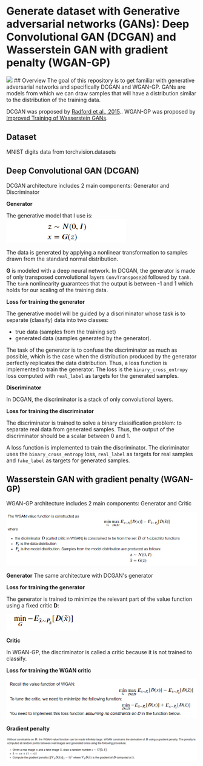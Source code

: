 # Generate dataset with Generative adversarial networks (GANs): Deep Convolutional GAN (DCGAN) and Wasserstein GAN with gradient penalty (WGAN-GP)
<img src="https://render.githubusercontent.com/render/math?math=\sigma_n">
## Overview
The goal of this repository is to get familiar with generative adversarial networks and specifically DCGAN and WGAN-GP. GANs are models from which we can draw samples that will have a distribution similar to the distribution of the training data.


DCGAN was proposed by [Radford et al., 2015](https://arxiv.org/pdf/1511.06434.pdf).. WGAN-GP was proposed by  [Improved Training of Wasserstein GANs](https://arxiv.org/pdf/1704.00028.pdf).

## Dataset 
MNIST digits data from torchvision.datasets

## Deep Convolutional GAN (DCGAN)
DCGAN architecture includes 2 main components: Generator and Discriminator

**Generator**

The generative model that I use is:
<img src="https://github.com/huongdo108/generate-dataset-with-DCGAN--WGAN-GP/blob/master/images/dcgan_generator.PNG" align="centre">

The data is generated by applying a nonlinear transformation to samples drawn from the standard normal distribution.

**G** is modeled with a deep neural network. In DCGAN, the generator is made of only transposed convolutional layers `ConvTranspose2d` followed by `tanh`. 
The `tanh` nonlinearity guarantees that the output is between -1 and 1 which holds for our scaling of the training data.

**Loss for training the generator**

The generative model will be guided by a discriminator whose task is to separate (classify) data into two classes:
* true data (samples from the training set)
* generated data (samples generated by the generator).

The task of the generator is to confuse the discriminator as much as possible, which is the case when the distribution produced by the generator perfectly replicates the data distribution. Thus, a loss function is implemented to train the generator. The loss is the `binary_cross_entropy` loss computed with `real_label` as targets for the generated samples.

**Discriminator**

In DCGAN, the discriminator is a stack of only convolutional layers.

**Loss for training the discriminator**

The discriminator is trained to solve a binary classification problem: to separate real data from generated samples. Thus, the output of the discriminator should be a scalar between 0 and 1. 

A loss function is implemented to train the discriminator. The dicriminator uses the `binary_cross_entropy` loss,  `real_label` as targets for real samples and `fake_label` as targets for generated samples.

## Wasserstein GAN with gradient penalty (WGAN-GP)

WGAN-GP architecture includes 2 main components: Generator and Critic


<img src="https://github.com/huongdo108/generate-dataset-with-DCGAN--WGAN-GP/blob/master/images/wgan.PNG" align="centre">

**Generator**
The same architecture with DCGAN's generator

**Loss for training the generator**

The generator is trained to minimize the relevant part of the value function using a fixed critic **D**:

<img src="https://github.com/huongdo108/generate-dataset-with-DCGAN--WGAN-GP/blob/master/images/wgan_g_loss.PNG" align="centre">

**Critic**

In WGAN-GP, the discriminator is called a critic because it is not trained to classify. 

**Loss for training the WGAN critic**

<img src="https://github.com/huongdo108/generate-dataset-with-DCGAN--WGAN-GP/blob/master/images/wgan_c_loss.PNG" align="centre">

**Gradient penalty**

<img src="https://github.com/huongdo108/generate-dataset-with-DCGAN--WGAN-GP/blob/master/images/wgan_penalty.PNG" align="centre">

